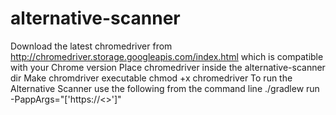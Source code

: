 # alternative-scanner
Download the latest chromedriver from http://chromedriver.storage.googleapis.com/index.html which is compatible with your Chrome version
Place chromedriver inside the alternative-scanner dir
Make chromdriver executable
chmod +x chromedriver
To run the Alternative Scanner use the following from the command line
./gradlew run -PappArgs="['https://<<website to scan>>']"
